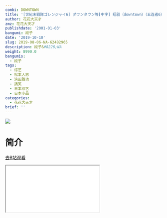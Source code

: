 ```yaml
---
combi: DOWNTOWN
title: '[世紀末戦隊ゴレンジャイ6] ダウンタウン等[中字] 短剧（downtown）（五连者6）'
author: 花花大天才
zmz: 花花大天才
publishdate: '2001-01-03'
bangumi: 段子
date: '2019-10-10'
slug: 2019-08-06-NA-62482965
description: 段子&#8226;NA
weight: 8990.0
bangumis:
  - 段子
tags:
  - 综艺
  - 松本人志
  - 滨田雅功
  - 搞笑
  - 日本综艺
  - 日本小品
categories:
  - 花花大天才
brief: ''
---
```

![](https://raw.githubusercontent.com/tcgriffith/owaraisite/master/static/tmpimg/1d69068dd22a88e0d032b8f8313459c8e11f9c12.jpg.480.jpg)
# 简介  
  

[去B站观看](https://www.bilibili.com/video/av62482965/)
<div class ="resp-container"><iframe class="testiframe" src="//player.bilibili.com/player.html?aid=62482965"", scrolling="no", allowfullscreen="true" > </iframe></div> 
